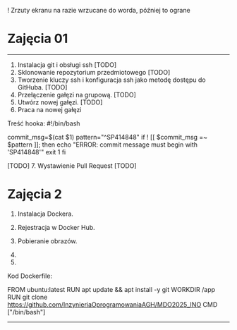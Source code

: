 ! Zrzuty ekranu na razie wrzucane do worda, później to ograne

# Zajęcia 01

---
1. Instalacja git i obsługi ssh
[TODO]
2. Sklonowanie repozytorium przedmiotowego
[TODO]
3. Tworzenie kluczy ssh i konfiguracja ssh jako metodę dostępu do GitHuba.
[TODO]
4. Przełączenie gałęzi na grupową.
[TODO]
5. Utwórz nowej gałęzi.
[TODO]
6. Praca na nowej gałęzi

Treść hooka:
#!/bin/bash

commit_msg=$(cat $1)
pattern="^SP414848"
if ! [[ $commit_msg =~ $pattern ]]; then
  echo "ERROR: commit message must begin with 'SP414848'"
  exit 1
fi

[TODO]
7. Wystawienie Pull Request
[TODO]


# Zajęcia 2

1. Instalacja Dockera.

2. Rejestracja w Docker Hub.

3. Pobieranie obrazów.

4.

5.

Kod Dockerfile:

FROM ubuntu:latest
RUN apt update && apt install -y git
WORKDIR /app
RUN git clone https://github.com/InzynieriaOprogramowaniaAGH/MDO2025_INO
CMD ["/bin/bash"]

---
